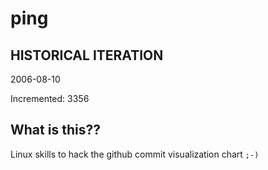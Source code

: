 # ping

## HISTORICAL ITERATION
2006-08-10

Incremented: 3356

## What is this?? 
Linux skills to hack the github commit visualization chart `;-)`
